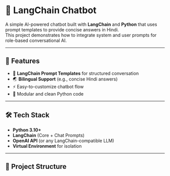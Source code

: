 # 🤖 LangChain Chatbot

A simple AI-powered chatbot built with **LangChain** and **Python** that uses prompt templates to provide concise answers in Hindi.  
This project demonstrates how to integrate system and user prompts for role-based conversational AI.

---

## 🚀 Features
- 🧠 **LangChain Prompt Templates** for structured conversation
- 🌏 **Bilingual Support** (e.g., concise Hindi answers)
- ⚡ Easy-to-customize chatbot flow
- 📜 Modular and clean Python code

---

## 🛠 Tech Stack
- **Python 3.10+**
- **LangChain** (Core + Chat Prompts)
- **OpenAI API** (or any LangChain-compatible LLM)
- **Virtual Environment** for isolation

---

## 📂 Project Structure
